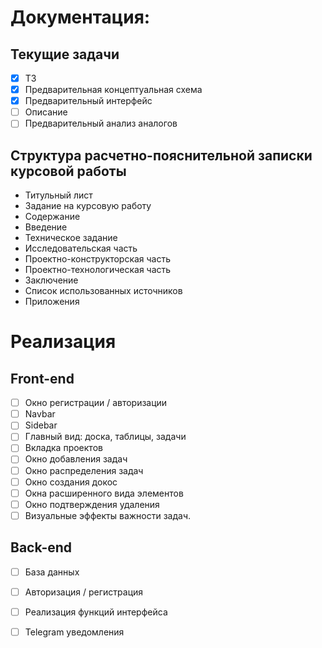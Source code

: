 # Документация:

## Текущие задачи

- [x] ТЗ
- [x] Предварительная концептуальная схема
- [x] Предварительный интерфейс
- [ ] Описание
- [ ] Предварительный анализ аналогов

## Структура расчетно-пояснительной записки курсовой работы

- Титульный лист
- Задание на курсовую работу
- Содержание
- Введение
- Техническое задание
- Исследовательская часть
- Проектно-конструкторская часть
- Проектно-технологическая часть
- Заключение
- Список использованных источников
- Приложения

# Реализация

## Front-end

- [ ] Окно регистрации / авторизации
- [ ] Navbar
- [ ] Sidebar
- [ ] Главный вид: доска, таблицы, задачи
- [ ] Вкладка проектов
- [ ] Окно добавления задач
- [ ] Окно распределения задач
- [ ] Окно создания докос
- [ ] Окна расширенного вида элементов
- [ ] Окно подтверждения удаления
- [ ] Визуальные эффекты важности задач.

## Back-end

- [ ] База данных
- [ ] Авторизация / регистрация
- [ ] Реализация функций интерфейса
- [ ] Telegram уведомления

